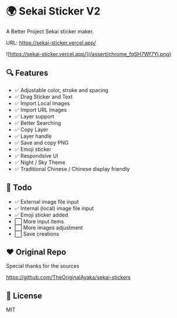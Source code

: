 # 🌍 Sekai Sticker V2
 
A Better Project Sekai sticker maker.  

URL: https://sekai-sticker.vercel.app/

![https://sekai-sticker.vercel.app/](/assert/chrome_fqSH7Wf7Yj.png)



## 🔍 Features
- ✅ Adjustable color, stroke and spacing
- ✅ Drag Sticker and Text
- ✅ Import Local Images
- ✅ Import URL Images
- ✅ Layer support 
- ✅ Better Searching  
- ✅ Copy Layer
- ✅ Layer handle
- ✅ Save and copy PNG
- ✅ Emoji sticker
- ✅ Respondsive UI
- ✅ Night / Sky Theme
- ✅ Traditional Chinese / Chinese display friendly 

## 📝 Todo
- ✅ External image file input 
- ✅ Internal (local) image file input 
- ✅ Emoji sticker added
- ⬜️ More input items 
- ⬜️ More images adjustment 
- ⬜️ Save creations 

## ❤ Original Repo
Special thanks for the sources  

https://github.com/TheOriginalAyaka/sekai-stickers

## 🚗 License
MIT
